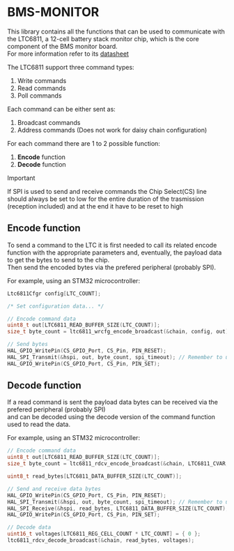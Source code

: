 # BMS-MONITOR

This library contains all the functions that can be used to communicate with the LTC6811,
a 12-cell battery stack monitor chip, which is the core component of the BMS monitor board. \
For more information refer to its [datasheet](/docs/bms-monitor/assets/ltc6811-1-6811-2.pdf)

The LTC6811 support three command types:
1. Write commands
2. Read commands
3. Poll commands

Each command can be either sent as:
1. Broadcast commands
2. Address commands (Does not work for daisy chain configuration)

For each command there are 1 to 2 possible function:
1. **Encode** function
2. **Decode** function

> [!IMPORTANT]
> If SPI is used to send and receive commands the Chip Select(CS) line should always be
> set to low for the entire duration of the trasmission (reception included) and at the
> end it have to be reset to high

## Encode function

To send a command to the LTC it is first needed to call its related encode function
with the appropriate parameters and, eventually, the payload data to get the bytes to send to the chip. \
Then send the encoded bytes via the prefered peripheral (probably SPI).

For example, using an STM32 microcontroller:
```c
Ltc6811Cfgr config[LTC_COUNT];

/* Set configuration data... */

// Encode command data
uint8_t out[LTC6811_READ_BUFFER_SIZE(LTC_COUNT)];
size_t byte_count = ltc6811_wrcfg_encode_broadcast(&chain, config, out);

// Send bytes
HAL_GPIO_WritePin(CS_GPIO_Port, CS_Pin, PIN_RESET);
HAL_SPI_Transmit(&hspi, out, byte_count, spi_timeout); // Remember to use 'byte_count' as the data length
HAL_GPIO_WritePin(CS_GPIO_Port, CS_Pin, PIN_SET);
```

## Decode function

If a read command is sent the payload data bytes can be received via the prefered peripheral (probably SPI) \
and can be decoded using the decode version of the command function used to read the data.


For example, using an STM32 microcontroller:
```c
// Encode command data
uint8_t out[LTC6811_READ_BUFFER_SIZE(LTC_COUNT)];
size_t byte_count = ltc6811_rdcv_encode_broadcast(&chain, LTC6811_CVAR, out);

uint8_t read_bytes[LTC6811_DATA_BUFFER_SIZE(LTC_COUNT)];

// Send and receive data bytes
HAL_GPIO_WritePin(CS_GPIO_Port, CS_Pin, PIN_RESET);
HAL_SPI_Transmit(&hspi, out, byte_count, spi_timeout); // Remember to use 'byte_count' as the data length
HAL_SPI_Receive(&hspi, read_bytes, LTC6811_DATA_BUFFER_SIZE(LTC_COUNT), spi_timeout);
HAL_GPIO_WritePin(CS_GPIO_Port, CS_Pin, PIN_SET);

// Decode data
uint16_t voltages[LTC6811_REG_CELL_COUNT * LTC_COUNT] = { 0 };
ltc6811_rdcv_decode_broadcast(&chain, read_bytes, voltages);
```

